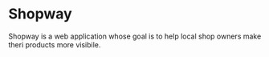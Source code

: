 # Shopway #

Shopway is a web application whose goal is to help local shop owners make theri products more visibile.